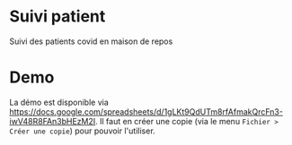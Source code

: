 # Suivi patient

Suivi des patients covid en maison de repos

# Demo

La démo est disponible via https://docs.google.com/spreadsheets/d/1gLKt9QdUTm8rfAfmakQrcFn3-iwV48R8FAn3bHEzM2I. 
Il faut en créer une copie (via le menu `Fichier > Créer une copie`) pour pouvoir l'utiliser.
